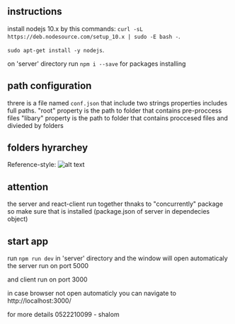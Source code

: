 ## instructions
install nodejs 10.x
by this commands:
`curl -sL https://deb.nodesource.com/setup_10.x | sudo -E bash -`.


`sudo apt-get install -y nodejs`.

on 'server' directory run `npm i --save` for packages installing

## path configuration
threre is a file named `conf.json` that include two strings properties includes full paths.
"root" property is the path to folder that contains pre-proccess files 
"libary" property is the path to folder that contains proccesed files and divieded by folders

## folders hyrarchey
Reference-style: 
![alt text](./hyrarchey.png)


## attention
the server and react-client run together thnaks to "concurrently" package so make sure that is installed (package.json of server in dependecies object)

## start app
run `npm run dev` in 'server' directory and the window will open automaticaly
the server run on port 5000


and client run on port 3000


in case browser not open automaticly you can navigate to http://localhost:3000/

for more details 0522210099 - shalom
